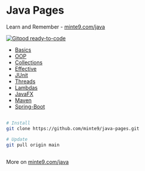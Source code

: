 # Java Pages

Learn and Remember - [minte9.com/java](https://www.minte9.com/java)

[![Gitpod ready-to-code](https://img.shields.io/badge/Gitpod-ready--to--code-blue?logo=gitpod)](https://gitpod.io/#https://github.com/minte9/java-pages)

- [Basics](/src/main/java/com/minte9/basics/) 
- [OOP](/src/main/java/com/minte9/oop/) 
- [Collections](/src/main/java/com/minte9/collections/) 
- [Effective](/src/main/java/com/minte9/effective/)
- [JUnit](/src/main/java/com/minte9/junit/)
- [Threads](/src/main/java/com/minte9/threads/)
- [Lambdas](/src/main/java/com/minte9/lambdas/)
- [JavaFX](/src/main/java/com/minte9/javafx/)
- [Maven](https://github.com/minte9/maven-pages)
- [Spring-Boot](https://github.com/minte9/sprin-boot-pages)

##

~~~sh
# Install
git clone https://github.com/minte9/java-pages.git

# Update
git pull origin main
~~~

##

More on [minte9.com/java](https://www.minte9.com/java)
